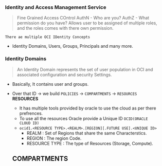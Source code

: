 ### Identity and Access Management Service
> Fine Grained Access COntrol
> AuthN - Who are you?
> AuthZ - What permission do you have?
> Allows user to be assigned of multiple roles, and the roles comes with there own permission.

`There ae multiple OCI IDentity Concepts`
 - Identity Domains, Users, Groups, Principals and many more.
  
### Identity Domains
  > An Identity Domain represents the set of user population in OCI and associated configuration and security Settings.
  - Basically, It contains user and groups.
  - Over that ID -> we build `POLICIES` -> `COMPARTMENTS` -> `RESOURCES`
      **RESOURCES**
       - It has multiple tools provided by oracle to use the cloud as per there prefrences.
       - To use all the resources Oracle provide a Unique ID `OCID(ORACLE CLOUD ID)`
       - ```ocid1.<RESOURCE TYPE>.<REALM>.[REGION][.FUTURE USE].<UNIQUE ID>```
          - REALM : Set of Regions that share the same Characterstics.
          - REGION : The region Code.
          - RESOURCE TYPE : The type of Resources (Storage, Compute).
  
    **COMPARTMENTS**
     - 